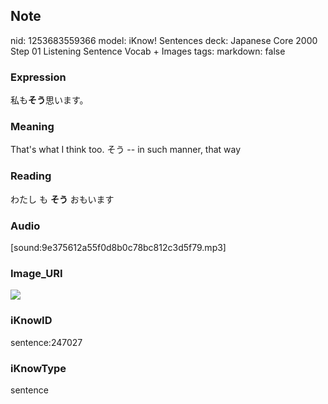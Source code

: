 ## Note
nid: 1253683559366
model: iKnow! Sentences
deck: Japanese Core 2000 Step 01 Listening Sentence Vocab + Images
tags: 
markdown: false

### Expression
<!DOCTYPE html>
<title></title>
私も<b>そう</b>思います。



### Meaning
That's what I think too.
そう -- in such manner, that way

### Reading
<!DOCTYPE html>
<title></title>
わたし も <b>そう</b> おもいます



### Audio
[sound:9e375612a55f0d8b0c78bc812c3d5f79.mp3]

### Image_URI
<!DOCTYPE html>
<title></title>
<img src="f7ca9bae2a0063ddb46f39caa6be08e3.jpg">



### iKnowID
sentence:247027

### iKnowType
sentence
